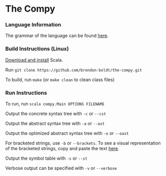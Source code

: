 The Compy
============

### Language Information

The grammar of the language can be found [here](http://labouseur.com/courses/compilers/grammar.pdf).

### Build Instructions (Linux)

[Download and install](http://www.scala-lang.org/download/install.html) Scala.

Run `git clone https://github.com/brendon-boldt/the-compy.git`

To build, run `make` (or `make clean` to clean class files)

### Run Instructions

To run, run `scala compy.Main OPTIONS FILENAME`


Output the concrete syntax tree with `-c` or `--cst`

Output the abstract syntax tree with `-a` or `--ast`

Output the optimized abstract syntax tree with `-o` or `--oast`

For bracketed strings, use `-b` or `--brackets`. To see a visual representation of the bracketed strings, copy and paste the text [here](http://mshang.ca/syntree/).

Output the symbol table with `-s` or `--st`

Verbose output can be specified with `-v` or `--verbose`
